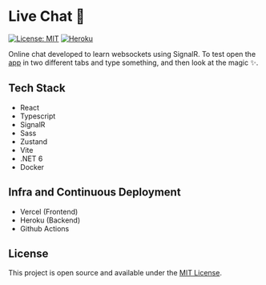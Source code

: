 #  Live Chat 💬

[![License: MIT](https://img.shields.io/badge/License-MIT-blue.svg)](https://opensource.org/licenses/MIT) [![Heroku](https://github.com/lucassarcanjo/live-chat/actions/workflows/main.yml/badge.svg)](https://github.com/lucassarcanjo/live-chat/actions/workflows/main.yml)

Online chat developed to learn websockets using SignalR. To test open the [app](https://live-chat.vercel.app/) in two different tabs and type something, and then look at the magic ✨.

## Tech Stack

- React
- Typescript
- SignalR
- Sass
- Zustand
- Vite
- .NET 6
- Docker

## Infra and Continuous Deployment

- Vercel (Frontend)
- Heroku (Backend)
- Github Actions 

## License

This project is open source and available under the [MIT License](LICENSE).